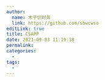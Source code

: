 ```yaml
---
author: 
  name: 木子识时务
  link: https://github.com/sbwcwso
editLink: true
title: CSAPP
date: 2021-09-03 11:19:18
permalink: 
categories: 
  - 
tags: 
  - 
---
```

